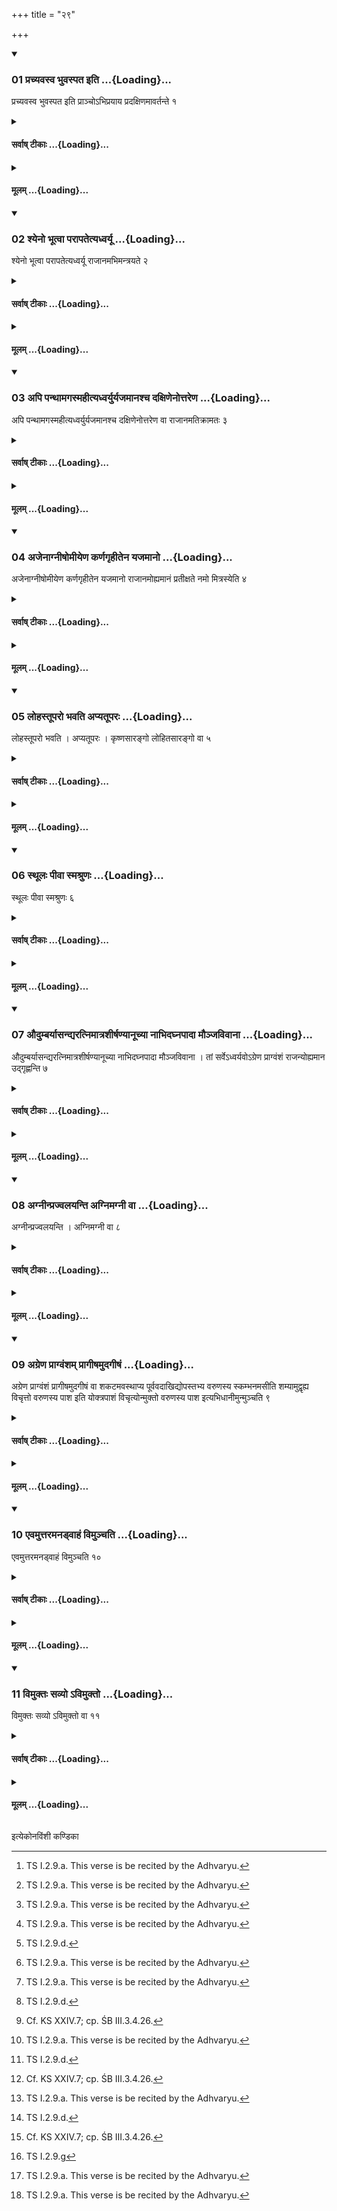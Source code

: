 +++
title = "२९"

+++

<div class="js_include" includetitle="true" newlevelforh1="3" unfilled url="/vedAH_yajuH/taittirIyam/sUtram/ApastambaH/shrautam/vishvAsa-prastutiH/10/29/01_prachyavasva_bhuvaspata_iti.md">
<details open><summary><h3>01 प्रच्यवस्व भुवस्पत इति ...{Loading}...</h3></summary>

प्रच्यवस्व भुवस्पत इति प्राञ्चोऽभिप्रयाय प्रदक्षिणमावर्तन्ते १
</details>
</div>
<div class="js_include collapsed" newlevelforh1="4" title="सर्वाष् टीकाः" unfilled url="/vedAH_yajuH/taittirIyam/sUtram/ApastambaH/shrautam/sarvASh_TIkAH/10/29/01_prachyavasva_bhuvaspata_iti.md">
<details><summary><h4>सर्वाष् टीकाः ...{Loading}...</h4></summary>
<details><summary>थिते</summary>

1. with pracyavasva bhuvaspate...[^1] (the Adhvaryu, the Brahman, and the sacrificer), having gone towards the east, turn by the right.  

[^1]: TS I.2.9.a. This verse is be recited by the Adhvaryu. 
</details>
</details>
</div>
<div class="js_include collapsed" newlevelforh1="4" title="मूलम्" unfilled url="/vedAH_yajuH/taittirIyam/sUtram/ApastambaH/shrautam/mUlam/10/29/01_prachyavasva_bhuvaspata_iti.md">
<details><summary><h4>मूलम् ...{Loading}...</h4></summary>

प्रच्यवस्व भुवस्पत इति प्राञ्चोऽभिप्रयाय प्रदक्षिणमावर्तन्ते १
</details>
</div>
<div class="js_include" includetitle="true" newlevelforh1="3" unfilled url="/vedAH_yajuH/taittirIyam/sUtram/ApastambaH/shrautam/vishvAsa-prastutiH/10/29/02_shyeno_bhUtvA_parApatetyadhvaryU.md">
<details open><summary><h3>02 श्येनो भूत्वा परापतेत्यध्वर्यू ...{Loading}...</h3></summary>

श्येनो भूत्वा परापतेत्यध्वर्यू राजानमभिमन्त्रयते २
</details>
</div>
<div class="js_include collapsed" newlevelforh1="4" title="सर्वाष् टीकाः" unfilled url="/vedAH_yajuH/taittirIyam/sUtram/ApastambaH/shrautam/sarvASh_TIkAH/10/29/02_shyeno_bhUtvA_parApatetyadhvaryU.md">
<details><summary><h4>सर्वाष् टीकाः ...{Loading}...</h4></summary>
<details><summary>थिते</summary>

2. The Adhvaryu addresses the king (Soma) with syeno bhūtvā parāpata...[^1]  

[^1]: TS I.2.9.b.  
</details>
</details>
</div>
<div class="js_include collapsed" newlevelforh1="4" title="मूलम्" unfilled url="/vedAH_yajuH/taittirIyam/sUtram/ApastambaH/shrautam/mUlam/10/29/02_shyeno_bhUtvA_parApatetyadhvaryU.md">
<details><summary><h4>मूलम् ...{Loading}...</h4></summary>

श्येनो भूत्वा परापतेत्यध्वर्यू राजानमभिमन्त्रयते २
</details>
</div>
<div class="js_include" includetitle="true" newlevelforh1="3" unfilled url="/vedAH_yajuH/taittirIyam/sUtram/ApastambaH/shrautam/vishvAsa-prastutiH/10/29/03_api_panthAmagasmahItyadhvaryuryajamAnashcha_daxiNenottareNa.md">
<details open><summary><h3>03 अपि पन्थामगस्महीत्यध्वर्युर्यजमानश्च दक्षिणेनोत्तरेण ...{Loading}...</h3></summary>

अपि पन्थामगस्महीत्यध्वर्युर्यजमानश्च दक्षिणेनोत्तरेण वा राजानमतिक्रामतः ३
</details>
</div>
<div class="js_include collapsed" newlevelforh1="4" title="सर्वाष् टीकाः" unfilled url="/vedAH_yajuH/taittirIyam/sUtram/ApastambaH/shrautam/sarvASh_TIkAH/10/29/03_api_panthAmagasmahItyadhvaryuryajamAnashcha_daxiNenottareNa.md">
<details><summary><h4>सर्वाष् टीकाः ...{Loading}...</h4></summary>
<details><summary>थिते</summary>

3. With api panthānagasmahi...[^1] the Adhvaryu and the sacrificer go ahead of the king (Soma) along the south or along the north.

[^1]: TS I.2.9.e.  
</details>
</details>
</div>
<div class="js_include collapsed" newlevelforh1="4" title="मूलम्" unfilled url="/vedAH_yajuH/taittirIyam/sUtram/ApastambaH/shrautam/mUlam/10/29/03_api_panthAmagasmahItyadhvaryuryajamAnashcha_daxiNenottareNa.md">
<details><summary><h4>मूलम् ...{Loading}...</h4></summary>

अपि पन्थामगस्महीत्यध्वर्युर्यजमानश्च दक्षिणेनोत्तरेण वा राजानमतिक्रामतः ३
</details>
</div>
<div class="js_include" includetitle="true" newlevelforh1="3" unfilled url="/vedAH_yajuH/taittirIyam/sUtram/ApastambaH/shrautam/vishvAsa-prastutiH/10/29/04_ajenAgnIShomIyeNa_karNagRhItena_yajamAno.md">
<details open><summary><h3>04 अजेनाग्नीषोमीयेण कर्णगृहीतेन यजमानो ...{Loading}...</h3></summary>

अजेनाग्नीषोमीयेण कर्णगृहीतेन यजमानो राजानमोह्यमानं प्रतीक्षते नमो मित्रस्येति ४
</details>
</div>
<div class="js_include collapsed" newlevelforh1="4" title="सर्वाष् टीकाः" unfilled url="/vedAH_yajuH/taittirIyam/sUtram/ApastambaH/shrautam/sarvASh_TIkAH/10/29/04_ajenAgnIShomIyeNa_karNagRhItena_yajamAno.md">
<details><summary><h4>सर्वाष् टीकाः ...{Loading}...</h4></summary>
<details><summary>थिते</summary>

4. The sacrificer while holding the he-goat to be offered to Agni-Soma by its (right ear),[^1] looks at the king (Soma) being carried forth, with namo mihirāya.[^2]  

[^1]: Cf. KS XXIV.7.  

[^2]: TS I.2.9.d.  
</details>
</details>
</div>
<div class="js_include collapsed" newlevelforh1="4" title="मूलम्" unfilled url="/vedAH_yajuH/taittirIyam/sUtram/ApastambaH/shrautam/mUlam/10/29/04_ajenAgnIShomIyeNa_karNagRhItena_yajamAno.md">
<details><summary><h4>मूलम् ...{Loading}...</h4></summary>

अजेनाग्नीषोमीयेण कर्णगृहीतेन यजमानो राजानमोह्यमानं प्रतीक्षते नमो मित्रस्येति ४
</details>
</div>
<div class="js_include" includetitle="true" newlevelforh1="3" unfilled url="/vedAH_yajuH/taittirIyam/sUtram/ApastambaH/shrautam/vishvAsa-prastutiH/10/29/05_lohastUparo_bhavati_apyatUparaH.md">
<details open><summary><h3>05 लोहस्तूपरो भवति अप्यतूपरः ...{Loading}...</h3></summary>

लोहस्तूपरो भवति । अप्यतूपरः । कृष्णसारङ्गो लोहितसारङ्गो वा ५
</details>
</div>
<div class="js_include collapsed" newlevelforh1="4" title="सर्वाष् टीकाः" unfilled url="/vedAH_yajuH/taittirIyam/sUtram/ApastambaH/shrautam/sarvASh_TIkAH/10/29/05_lohastUparo_bhavati_apyatUparaH.md">
<details><summary><h4>सर्वाष् टीकाः ...{Loading}...</h4></summary>
<details><summary>थिते</summary>

5. (The he-goat) should be red and hornless or (it may) not even (be) hornless. (It should be black-spotted or red spotted, 
</details>
</details>
</div>
<div class="js_include collapsed" newlevelforh1="4" title="मूलम्" unfilled url="/vedAH_yajuH/taittirIyam/sUtram/ApastambaH/shrautam/mUlam/10/29/05_lohastUparo_bhavati_apyatUparaH.md">
<details><summary><h4>मूलम् ...{Loading}...</h4></summary>

लोहस्तूपरो भवति । अप्यतूपरः । कृष्णसारङ्गो लोहितसारङ्गो वा ५
</details>
</div>
<div class="js_include" includetitle="true" newlevelforh1="3" unfilled url="/vedAH_yajuH/taittirIyam/sUtram/ApastambaH/shrautam/vishvAsa-prastutiH/10/29/06_sthUlaH_pIvA_smashruNaH.md">
<details open><summary><h3>06 स्थूलः पीवा स्मश्रुणः ...{Loading}...</h3></summary>

स्थूलः पीवा स्मश्रुणः ६
</details>
</div>
<div class="js_include collapsed" newlevelforh1="4" title="सर्वाष् टीकाः" unfilled url="/vedAH_yajuH/taittirIyam/sUtram/ApastambaH/shrautam/sarvASh_TIkAH/10/29/06_sthUlaH_pIvA_smashruNaH.md">
<details><summary><h4>सर्वाष् टीकाः ...{Loading}...</h4></summary>
<details><summary>थिते</summary>

6. big, fat and bearded.[^1]  

[^1]: Cp. KS XXIV.7; MS III.7.8; ŚB III.3.4.23.
</details>
</details>
</div>
<div class="js_include collapsed" newlevelforh1="4" title="मूलम्" unfilled url="/vedAH_yajuH/taittirIyam/sUtram/ApastambaH/shrautam/mUlam/10/29/06_sthUlaH_pIvA_smashruNaH.md">
<details><summary><h4>मूलम् ...{Loading}...</h4></summary>

स्थूलः पीवा स्मश्रुणः ६
</details>
</div>
<div class="js_include" includetitle="true" newlevelforh1="3" unfilled url="/vedAH_yajuH/taittirIyam/sUtram/ApastambaH/shrautam/vishvAsa-prastutiH/10/29/07_audumbaryAsandyaratnimAtrashIrShaNyAnUchyA_nAbhidaghnapAdA_maunjavivAnA.md">
<details open><summary><h3>07 औदुम्बर्यासन्द्यरत्निमात्रशीर्षण्यानूच्या नाभिदघ्नपादा मौञ्जविवाना ...{Loading}...</h3></summary>

औदुम्बर्यासन्द्यरत्निमात्रशीर्षण्यानूच्या नाभिदघ्नपादा मौञ्जविवाना । तां सर्वेऽध्वर्यवोऽग्रेण प्राग्वंशं राजन्योह्यमान उद्गृह्णन्ति ७
</details>
</div>
<div class="js_include collapsed" newlevelforh1="4" title="सर्वाष् टीकाः" unfilled url="/vedAH_yajuH/taittirIyam/sUtram/ApastambaH/shrautam/sarvASh_TIkAH/10/29/07_audumbaryAsandyaratnimAtrashIrShaNyAnUchyA_nAbhidaghnapAdA_maunjavivAnA.md">
<details><summary><h4>सर्वाष् टीकाः ...{Loading}...</h4></summary>
<details><summary>थिते</summary>

7. There should be a throne made of Udumbara (-wood) with (two) horizontal bars and (two) side-bars of one cubit in measure, with legs upto the navel in height, and woven with Muñja (-grass).[^1] All the Adhvaryus[^2] lift it up while the king (Soma) is being carried forth by the east of the Prāgvaṁśa-hall.[^3]  

[^1]: Cf. AB VIII.5; ŚB III.3.4.27-28.  

[^2]: The Adhvaryu and his three assistants viz. Pratiparasthātr, Neṣṭr̥ and Unnetr̥.  

[^3]: Cf. KS XXIV.7; cp. ŚB III.3.4.26. 
</details>
</details>
</div>
<div class="js_include collapsed" newlevelforh1="4" title="मूलम्" unfilled url="/vedAH_yajuH/taittirIyam/sUtram/ApastambaH/shrautam/mUlam/10/29/07_audumbaryAsandyaratnimAtrashIrShaNyAnUchyA_nAbhidaghnapAdA_maunjavivAnA.md">
<details><summary><h4>मूलम् ...{Loading}...</h4></summary>

औदुम्बर्यासन्द्यरत्निमात्रशीर्षण्यानूच्या नाभिदघ्नपादा मौञ्जविवाना । तां सर्वेऽध्वर्यवोऽग्रेण प्राग्वंशं राजन्योह्यमान उद्गृह्णन्ति ७
</details>
</div>
<div class="js_include" includetitle="true" newlevelforh1="3" unfilled url="/vedAH_yajuH/taittirIyam/sUtram/ApastambaH/shrautam/vishvAsa-prastutiH/10/29/08_agnInprajvalayanti_agnimagnI_vA.md">
<details open><summary><h3>08 अग्नीन्प्रज्वलयन्ति अग्निमग्नी वा ...{Loading}...</h3></summary>

अग्नीन्प्रज्वलयन्ति । अग्निमग्नी वा ८
</details>
</div>
<div class="js_include collapsed" newlevelforh1="4" title="सर्वाष् टीकाः" unfilled url="/vedAH_yajuH/taittirIyam/sUtram/ApastambaH/shrautam/sarvASh_TIkAH/10/29/08_agnInprajvalayanti_agnimagnI_vA.md">
<details><summary><h4>सर्वाष् टीकाः ...{Loading}...</h4></summary>
<details><summary>थिते</summary>

8. (The helpers of the sacrificer) make all the fires flare up[^1] or only one fire[^2] or two fires.[^3]  

[^1]: Cp. MS III.7.8.  

[^2]: Āhavanīya.  

[^3]: Āhavanīya and Gārhapatya. 
</details>
</details>
</div>
<div class="js_include collapsed" newlevelforh1="4" title="मूलम्" unfilled url="/vedAH_yajuH/taittirIyam/sUtram/ApastambaH/shrautam/mUlam/10/29/08_agnInprajvalayanti_agnimagnI_vA.md">
<details><summary><h4>मूलम् ...{Loading}...</h4></summary>

अग्नीन्प्रज्वलयन्ति । अग्निमग्नी वा ८
</details>
</div>
<div class="js_include" includetitle="true" newlevelforh1="3" unfilled url="/vedAH_yajuH/taittirIyam/sUtram/ApastambaH/shrautam/vishvAsa-prastutiH/10/29/09_agreNa_prAgvaMsham_prAgIShamudagIShaM.md">
<details open><summary><h3>09 अग्रेण प्राग्वंशम् प्रागीषमुदगीषं ...{Loading}...</h3></summary>

अग्रेण प्राग्वंशं प्रागीषमुदगीषं वा शकटमवस्थाप्य पूर्ववदाखिद्योपस्तभ्य वरुणस्य स्कम्भनमसीति शम्यामुद्वृह्य विचृत्तो वरुणस्य पाश इति योक्त्रपाशं विचृत्योन्मुक्तो वरुणस्य पाश इत्यभिधानीमुन्मुञ्चति ९
</details>
</div>
<div class="js_include collapsed" newlevelforh1="4" title="सर्वाष् टीकाः" unfilled url="/vedAH_yajuH/taittirIyam/sUtram/ApastambaH/shrautam/sarvASh_TIkAH/10/29/09_agreNa_prAgvaMsham_prAgIShamudagIShaM.md">
<details><summary><h4>सर्वाष् टीकाः ...{Loading}...</h4></summary>
<details><summary>थिते</summary>

9. Having placed the cart to the east of the Prāgvaṁśa, with its poles pointing either to the east or the north, having raised it up and supported in the manner as described earlier,[^1] having taken out the yoke-pin with varuṇasya skambhanamasi,[^2] having unfastened the yoke-halter with vicr̥tto varuṇasya pāśaḥ,[^3] (the Adhvaryu) releases, the tether with unmukto varuņasya pāśaḥ[^4] (in connection with the right-hand-side bullock).  

[^1]: See X.28.1.  

[^2]: TS I.2.9.e-f.  

[^3]: MS I.2.6.  

[^4]: TS I.2.9.g   
</details>
</details>
</div>
<div class="js_include collapsed" newlevelforh1="4" title="मूलम्" unfilled url="/vedAH_yajuH/taittirIyam/sUtram/ApastambaH/shrautam/mUlam/10/29/09_agreNa_prAgvaMsham_prAgIShamudagIShaM.md">
<details><summary><h4>मूलम् ...{Loading}...</h4></summary>

अग्रेण प्राग्वंशं प्रागीषमुदगीषं वा शकटमवस्थाप्य पूर्ववदाखिद्योपस्तभ्य वरुणस्य स्कम्भनमसीति शम्यामुद्वृह्य विचृत्तो वरुणस्य पाश इति योक्त्रपाशं विचृत्योन्मुक्तो वरुणस्य पाश इत्यभिधानीमुन्मुञ्चति ९
</details>
</div>
<div class="js_include" includetitle="true" newlevelforh1="3" unfilled url="/vedAH_yajuH/taittirIyam/sUtram/ApastambaH/shrautam/vishvAsa-prastutiH/10/29/10_evamuttaramanaDvAhaM_vimunchati.md">
<details open><summary><h3>10 एवमुत्तरमनड्वाहं विमुञ्चति ...{Loading}...</h3></summary>

एवमुत्तरमनड्वाहं विमुञ्चति १०
</details>
</div>
<div class="js_include collapsed" newlevelforh1="4" title="सर्वाष् टीकाः" unfilled url="/vedAH_yajuH/taittirIyam/sUtram/ApastambaH/shrautam/sarvASh_TIkAH/10/29/10_evamuttaramanaDvAhaM_vimunchati.md">
<details><summary><h4>सर्वाष् टीकाः ...{Loading}...</h4></summary>
<details><summary>थिते</summary>

10. In the same manner he releases[^1] the left hand-side bullock.  

[^1]: This is done at a later stage. See X.30.14.
</details>
</details>
</div>
<div class="js_include collapsed" newlevelforh1="4" title="मूलम्" unfilled url="/vedAH_yajuH/taittirIyam/sUtram/ApastambaH/shrautam/mUlam/10/29/10_evamuttaramanaDvAhaM_vimunchati.md">
<details><summary><h4>मूलम् ...{Loading}...</h4></summary>

एवमुत्तरमनड्वाहं विमुञ्चति १०
</details>
</div>
<div class="js_include" includetitle="true" newlevelforh1="3" unfilled url="/vedAH_yajuH/taittirIyam/sUtram/ApastambaH/shrautam/vishvAsa-prastutiH/10/29/11_vimuktaH_savyo.avimukto.md">
<details open><summary><h3>11 विमुक्तः सव्यो ऽविमुक्तो ...{Loading}...</h3></summary>

विमुक्तः सव्यो ऽविमुक्तो वा ११
</details>
</div>
<div class="js_include collapsed" newlevelforh1="4" title="सर्वाष् टीकाः" unfilled url="/vedAH_yajuH/taittirIyam/sUtram/ApastambaH/shrautam/sarvASh_TIkAH/10/29/11_vimuktaH_savyo.avimukto.md">
<details><summary><h4>सर्वाष् टीकाः ...{Loading}...</h4></summary>
<details><summary>थिते</summary>

11. While the left (bullock is) either released or unreleased,[^1]  

[^1]: According to TS VI.2.1.1 only one of the bullock is released (cp. also AB I.14). According to ŚB III.1.4.5 however both the bullocks should released. The sentence in the present Sūtra is not complete. See the next Sūtra.
</details>
</details>
</div>
<div class="js_include collapsed" newlevelforh1="4" title="मूलम्" unfilled url="/vedAH_yajuH/taittirIyam/sUtram/ApastambaH/shrautam/mUlam/10/29/11_vimuktaH_savyo.avimukto.md">
<details><summary><h4>मूलम् ...{Loading}...</h4></summary>

विमुक्तः सव्यो ऽविमुक्तो वा ११
</details>
</div>

  
इत्येकोनविंशी कण्डिका 
